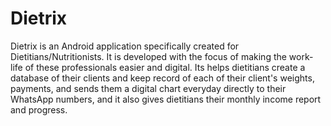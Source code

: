 # Dietrix
Dietrix is an Android application specifically created for Dietitians/Nutritionists. It is developed with the focus of making the work-life of these professionals easier and digital. Its helps dietitians create a database of their clients and keep record of each of their client's weights, payments, and sends them a digital chart everyday directly to their WhatsApp numbers, and it also gives dietitians their monthly income report and progress.
